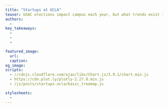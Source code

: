 ```yaml
---
title: "Startups at UCLA"
teaser: USAC elections impact campus each year, but what trends exist in elections data?
authors:
  -
key_takeaways:
  -
  -
  -

featured_image:
  url:
  caption:
og_image:
scripts:
  - //cdnjs.cloudflare.com/ajax/libs/Chart.js/3.9.1/chart.min.js
  - https://cdn.plot.ly/plotly-2.27.0.min.js
  - /js/posts/startups-ucla/basic_treemap.js

stylesheets:
  -
---
```


<div id = 'basic-tree'></div>
